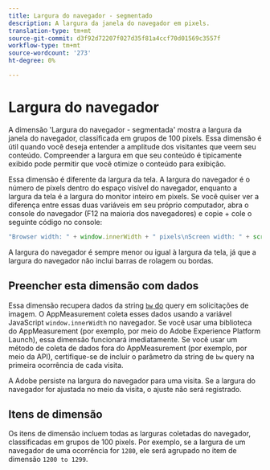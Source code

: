 ```yaml
---
title: Largura do navegador - segmentado
description: A largura da janela do navegador em pixels.
translation-type: tm+mt
source-git-commit: d3f92d72207f027d35f81a4ccf70d01569c3557f
workflow-type: tm+mt
source-wordcount: '273'
ht-degree: 0%

---
```



# Largura do navegador

A dimensão &#39;Largura do navegador - segmentada&#39; mostra a largura da janela do navegador, classificada em grupos de 100 pixels. Essa dimensão é útil quando você deseja entender a amplitude dos visitantes que veem seu conteúdo. Compreender a largura em que seu conteúdo é tipicamente exibido pode permitir que você otimize o conteúdo para exibição.

Essa dimensão é diferente da largura da tela. A largura do navegador é o número de pixels dentro do espaço visível do navegador, enquanto a largura da tela é a largura do monitor inteiro em pixels. Se você quiser ver a diferença entre essas duas variáveis em seu próprio computador, abra o console do navegador (F12 na maioria dos navegadores) e copie + cole o seguinte código no console:

```javascript
"Browser width: " + window.innerWidth + " pixels\nScreen width: " + screen.width + " pixels";
```

A largura do navegador é sempre menor ou igual à largura da tela, já que a largura do navegador não inclui barras de rolagem ou bordas.

## Preencher esta dimensão com dados

Essa dimensão recupera dados da string [`bw` do](/help/implement/validate/query-parameters.md) query em solicitações de imagem. O AppMeasurement coleta esses dados usando a variável JavaScript `window.innerWidth` no navegador. Se você usar uma biblioteca do AppMeasurement (por exemplo, por meio do Adobe Experience Platform Launch), essa dimensão funcionará imediatamente. Se você usar um método de coleta de dados fora do AppMeasurement (por exemplo, por meio da API), certifique-se de incluir o parâmetro da string de `bw` query na primeira ocorrência de cada visita.

A Adobe persiste na largura do navegador para uma visita. Se a largura do navegador for ajustada no meio da visita, o ajuste não será registrado.

## Itens de dimensão

Os itens de dimensão incluem todas as larguras coletadas do navegador, classificadas em grupos de 100 pixels. Por exemplo, se a largura de um navegador de uma ocorrência for `1280`, ele será agrupado no item de dimensão `1200 to 1299`.
